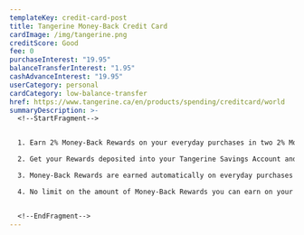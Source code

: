 ```yaml
---
templateKey: credit-card-post
title: Tangerine Money-Back Credit Card
cardImage: /img/tangerine.png
creditScore: Good
fee: 0
purchaseInterest: "19.95"
balanceTransferInterest: "1.95"
cashAdvanceInterest: "19.95"
userCategory: personal
cardCategory: low-balance-transfer
href: https://www.tangerine.ca/en/products/spending/creditcard/world
summaryDescription: >-
  <!--StartFragment-->


  1. Earn 2% Money-Back Rewards on your everyday purchases in two 2% Money-Back Categories of your choice, and 0.50% Money-Back Rewards on all your other everyday purchases.\

  2. Get your Rewards deposited into your Tangerine Savings Account and get a third3rd 2% Money-Back Category.\

  3. Money-Back Rewards are earned automatically on everyday purchases and paid monthly. These can be applied to your Credit Card balance or redeemed into your Savings Account.\

  4. No limit on the amount of Money-Back Rewards you can earn on your everyday purchases. Conditions apply.


  <!--EndFragment-->
---
```

